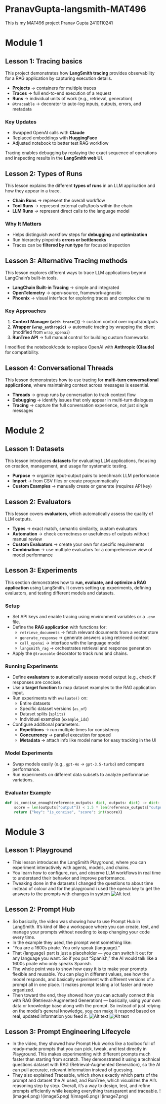 # PranavGupta-langsmith-MAT496
This is my MAT496 project
Pranav Gupta
2410110241


# Module 1



## Lesson 1: Tracing basics

This project demonstrates how **LangSmith tracing** provides observability for a RAG application by capturing execution details.  

- **Projects** → containers for multiple traces  
- **Traces** → full end-to-end execution of a request  
- **Runs** → individual units of work (e.g., retrieval, generation)  
- `@traceable` → decorator to auto-log inputs, outputs, errors, and metadata  

### Key Updates  
- Swapped OpenAI calls with **Claude**  
- Replaced embeddings with **HuggingFace**  
- Adjusted notebook to better test RAG workflow  

Tracing enables debugging by replaying the exact sequence of operations and inspecting results in the **LangSmith web UI**.  

## Lesson 2: Types of Runs  

This lesson explains the different **types of runs** in an LLM application and how they appear in a trace.  

- **Chain Runs** → represent the overall workflow  
- **Tool Runs** → represent external calls/tools within the chain  
- **LLM Runs** → represent direct calls to the language model  

### Why It Matters  
- Helps distinguish workflow steps for **debugging** and **optimization**  
- Run hierarchy pinpoints **errors or bottlenecks**  
- Traces can be **filtered by run type** for focused inspection  

## Lesson 3: Alternative Tracing methods

This lesson explores different ways to trace LLM applications beyond LangChain’s built-in tools.  

- **LangChain Built-in Tracing** → simple and integrated  
- **OpenTelemetry** → open-source, framework-agnostic  
- **Phoenix** → visual interface for exploring traces and complex chains  

### Key Approaches  
1. **Context Manager (`with trace()`)** → custom control over inputs/outputs  
2. **Wrapper (`wrap_anthropic`)** → automatic tracing by wrapping the client (modified from `wrap_openai`)  
3. **RunTree API** → full manual control for building custom frameworks  

I modified the notebook/code to replace OpenAI with **Anthropic (Claude)** for compatibility.  

## Lesson 4: Conversational Threads  

This lesson demonstrates how to use tracing for **multi-turn conversational applications**, where maintaining context across messages is essential.  

- **Threads** → group runs by conversation to track context flow  
- **Debugging** → identify issues that only appear in multi-turn dialogues  
- **Tracing** → capture the full conversation experience, not just single messages  



# Module 2


## Lesson 1: Datasets  

This lesson introduces **datasets** for evaluating LLM applications, focusing on creation, management, and usage for systematic testing.  

- **Purpose** → organize input-output pairs to benchmark LLM performance  
- **Import** → from CSV files or create programmatically  
- **Custom Examples** → manually create or generate (requires API key) 

## Lesson 2: Evaluators  

This lesson covers **evaluators**, which automatically assess the quality of LLM outputs.  

- **Types** → exact match, semantic similarity, custom evaluators  
- **Automation** → check correctness or usefulness of outputs without manual review  
- **Custom Evaluators** → create your own for specific requirements  
- **Combination** → use multiple evaluators for a comprehensive view of model performance  


## Lesson 3: Experiments  

This section demonstrates how to **run, evaluate, and optimize a RAG application** using LangSmith. It covers setting up experiments, defining evaluators, and testing different models and datasets.  

### Setup  
- Set API keys and enable tracing using environment variables or a `.env` file.  
- Define the **RAG application** with functions for:  
  - `retrieve_documents` → fetch relevant documents from a vector store  
  - `generate_response` → generate answers using retrieved context  
  - `call_openai` → interface with the language model  
  - `langsmith_rag` → orchestrates retrieval and response generation  
- Apply the `@traceable` decorator to track runs and chains.  

### Running Experiments  
- Define **evaluators** to automatically assess model output (e.g., check if responses are concise).  
- Use a **target function** to map dataset examples to the RAG application input.  
- Run experiments with `evaluate()` on:  
  - Entire datasets  
  - Specific dataset versions (`as_of`)  
  - Dataset splits (`splits`)  
  - Individual examples (`example_ids`)  
- Configure additional parameters:  
  - **Repetitions** → run multiple times for consistency  
  - **Concurrency** → parallel execution for speed  
  - **Metadata** → attach info like model name for easy tracking in the UI  

### Model Experiments  
- Swap models easily (e.g., `gpt-4o` → `gpt-3.5-turbo`) and compare performance.  
- Run experiments on different data subsets to analyze performance variations.  

### Evaluator Example  

```python
def is_concise_enough(reference_outputs: dict, outputs: dict) -> dict:
    score = len(outputs["output"]) < 1.5 * len(reference_outputs["output"])
    return {"key": "is_concise", "score": int(score)}
```


# Module 3
## Lesson 1: Playground
- This lesson introduces the LangSmith Playground, where you can experiment interactively with agents, models, and chains.
- You learn how to configure, run, and observe LLM workflows in real time to understand their behavior and improve performance.
- Tweaking done in the datasets I changed the questions to about time instead of colour and for the playground i used the openai key to get the answers to the prompts with changes in system
![Alt text](image1.jpeg)

## Lesson 2: Prompt Hub
- So basically, the video was showing how to use Prompt Hub in LangSmith. It’s kind of like a workspace where you can create, test, and manage your prompts without needing to keep changing your code every time.
- In the example they used, the prompt went something like:
 - “You are a 1600s pirate. You only speak {language}.”
 - That {language} part is just a placeholder — you can switch it out for any language you want. So if you put “Spanish,” the AI would talk like a 1600s pirate who only speaks Spanish.
- The whole point was to show how easy it is to make your prompts flexible and reusable. You can plug in different values, see how the model responds, and basically experiment with different versions of a prompt all in one place. It makes prompt testing a lot faster and more organized.
- Then toward the end, they showed how you can actually connect this with RAG (Retrieval-Augmented Generation) — basically, using your own data or knowledge base along with the prompt. So instead of just relying on the model’s general knowledge, you can make it respond based on real, updated information you feed it.
![Alt text](image2.png)
![Alt text](image3.png)

## Lesson 3: Prompt Engineering Lifecycle
- In the video, they showed how Prompt Hub works like a toolbox full of ready-made prompts that you can pick, tweak, and test directly in Playground. This makes experimenting with different prompts much faster than starting from scratch. They demonstrated it using a technical questions dataset with RAG (Retrieval-Augmented Generation), so the AI can pull accurate, relevant information instead of guessing.
- They also explained Traceable, which shows exactly which parts of the prompt and dataset the AI used, and RunTree, which visualizes the AI’s reasoning step by step. Overall, it’s a way to design, test, and refine prompts efficiently while keeping everything transparent and traceable.
!(image4.png)
!(image5.png)
!(image6.png)
!(image7.png)